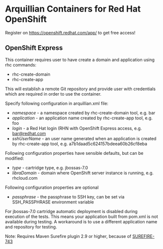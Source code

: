 Arquillian Containers for Red Hat OpenShift
===========================================

Register on https://openshift.redhat.com/app/ to get free access!

OpenShift Express
-----------------

This container requires user to have create a domain and application using rhc commands:

* rhc-create-domain
* rhc-create-app

This will establish a remote Git repository and provide user with credentials which are required
in order to use the container.


Specify following configuration in arquillian.xml file:

* _namespace_ - a namespace created by rhc-create-domain tool, e.g. bar
* _application_ - an application name created by rhc-create-app tool, e.g. foo
* _login_ - a Red Hat login (RHN with OpenShift Express access, e.g. bar@redhat.com
* _sshUserName_ - an user name generated when an application is created by rhc-create-app tool, e.g. a7b1daad5c624157bdeea60b26cf8eba

Following configuration properties have sensible defaults, but can be modified:

* _type_ - cartridge type, e.g. jbossas-7.0
* _libraDomain_ - domain where OpenShift server instance is running, e.g. rhcloud.com

Following configuration properties are optional

* _passphrase_ - the passphrase to SSH key, can be set via SSH_PASSPHRASE environment variable

For jbossas-7.0 cartridge automatic deployment is disabled during execution of the tests. This means your application
built from pom.xml is not available during testing. A workaround is to use a different application name 
and repository for testing.

Note: Requires Maven Surefire plugin 2.9 or higher, because of [SUREFIRE-743](http://jira.codehaus.org/browse/SUREFIRE-743)
